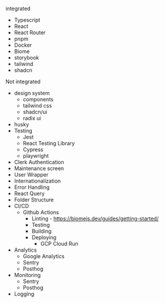 integrated
- Typescript
- React
- React Router
- pnpm
- Docker
- Biome
- storybook
- tailwind
- shadcn

Not integrated
- design system
    - components
    - tailwind css
    - shadcn/ui
    - radix ui
- husky
- Testing
    - Jest
    - React Testing Library
    - Cypress
    - playwright
- Clerk Authentication
- Maintenance screen
- User Wrapper
- Internationalization
- Error Handling
- React Query
- Folder Structure
- CI/CD
    - Github Actions
      - Linting - https://biomejs.dev/guides/getting-started/
      - Testing
      - Building
      - Deploying
        - GCP Cloud Run
- Analytics
    - Google Analytics
    - Sentry
    - Posthog
- Monitoring
    - Sentry
    - Posthog
- Logging